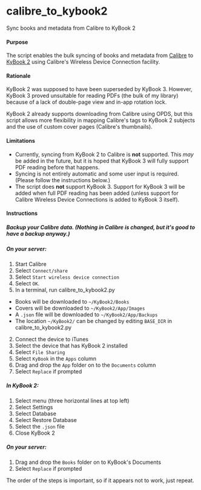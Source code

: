 # calibre_to_kybook2
Sync books and metadata from Calibre to KyBook 2

#### Purpose
The script enables the bulk syncing of books and metadata from [Calibre](https://calibre-ebook.com) to [KyBook 2](http://kybook-reader.com) using Calibre's Wireless Device Connection facility.

#### Rationale
KyBook 2 was supposed to have been superseded by KyBook 3. However, KyBook 3 proved unsuitable for reading PDFs (the bulk of my library) because of a lack of double-page view and in-app rotation lock.

KyBook 2 already supports downloading from Calibre using OPDS, but this script allows more flexibility in mapping Calibre's tags to KyBook 2 subjects and the use of custom cover pages (Calibre's thumbnails).

#### Limitations
* Currently, syncing from KyBook 2 to Calibre is **not** supported. This *may* be added in the future, but it is hoped that KyBook 3 will fully support PDF reading before that happens.
* Syncing is not entirely automatic and some user input is required. (Please follow the instructions below.)
* The script does **not** support KyBook 3. Support for KyBook 3 will be added when full PDF reading has been added (unless support for Calibre Wireless Device Connections is added to KyBook 3 itself).

#### Instructions
##### Backup your Calibre data. (Nothing in Calibre is changed, but it's good to have a backup anyway.)
##### On your server:
1. Start Calibre
2. Select `Connect/share`
3. Select `Start wireless device connection`
4. Select `OK`.
5. In a terminal, run calibre_to_kybook2.py
  * Books will be downloaded to `~/KyBook2/Books`
  * Covers will be downloaded to `~/KyBook2/App/Images`
  * A `.json` file will be downloaded to `~/KyBook2/App/Backups`
  * The location `~/KyBook2/` can be changed by editing `BASE_DIR` in calibre_to_kybook2.py
2. Connect the device to iTunes
3. Select the device that has KyBook 2 installed
4. Select `File Sharing`
5. Select `KyBook` in the `Apps` column
6. Drag and drop the `App` folder on to the `Documents` column
7. Select `Replace` if prompted
##### In KyBook 2:
1. Select menu (three horizontal lines at top left)
2. Select Settings
3. Select Database
4. Select Restore Database
5. Select the `.json` file
6. Close KyBook 2
##### On your server:
1. Drag and drop the `Books` folder on to KyBook's Documents
2. Select `Replace` if prompted

The order of the steps is important, so if it appears not to work, just repeat.
